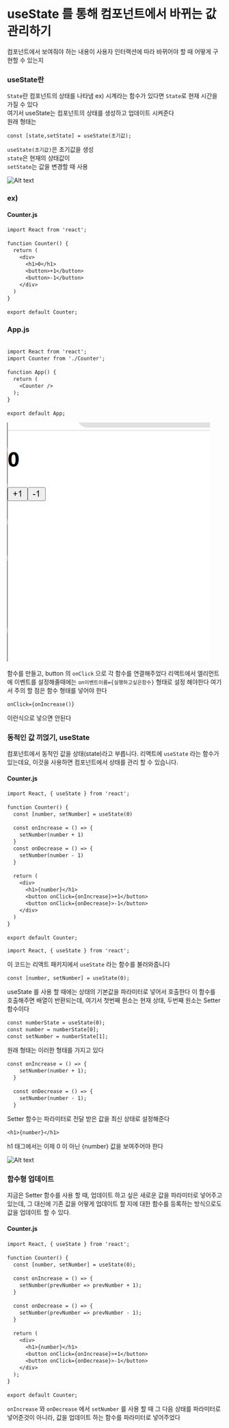 
# useState 를 통해 컴포넌트에서 바뀌는 값 관리하기

컴포넌트에서 보여줘야 하는 내용이 사용자 인터랙션에 따라 바뀌어야 할 때 어떻게 구현할 수 있는지

### useState란
```State```란 컴포넌트의 상태를 나타냄 ex) 시계라는 함수가 있다면 ```State```로 현재 시간을 가질 수 있다 <br/> 여기서 useState는 컴포넌트의 상태를 생성하고 업데이트 시켜준다
<br/>
원래 형태는

``` JSX
const [state,setState] = useState(초기값);
```
```useState(초기값)```은 초기값을 생성 <br/>
```state```은 현재의 상태값이 <br/>
```setState```는 값을 변경할 때 사용

![Alt text](../img/image-7.png)

### ex)

#### Counter.js

``` JSX
import React from 'react';

function Counter() {
  return (
    <div>
      <h1>0</h1>
      <button>+1</button>
      <button>-1</button>
    </div>
  )
}

export default Counter;
```

### App.js

``` JSX

import React from 'react';
import Counter from './Counter';

function App() {
  return (
    <Counter />
  );  
}

export default App;

```
![Alt text](../img/image-6.png)

함수를 만들고, button 의 ```onClick``` 으로 각 함수를 연결해주었다 리액트에서 엘리먼트에 이벤트를 설정해줄때에는 ```on이벤트이름={실행하고싶은함수}``` 형태로 설정 해야한다
여기서 주의 할 점은 함수 형태를 넣어야 한다
```
onClick={onIncrease()}
```
이런식으로 넣으면 안된다

### 동적인 값 끼얹기, useState
컴포넌트에서 동적인 값을 상태(state)라고 부릅니다. 리액트에 ```useState``` 라는 함수가 있는데요, 이것을 사용하면 컴포넌트에서 상태를 관리 할 수 있습니다. 

#### Counter.js
``` JSX
import React, { useState } from 'react';

function Counter() {
  const [number, setNumber] = useState(0)

  const onIncrease = () => {
    setNumber(number + 1)
  }
  const onDecrease = () => {
    setNumber(number - 1)
  }

  return (
    <div>
      <h1>{number}</h1>
      <button onClick={onIncrease}>+1</button>
      <button onClick={onDecrease}>-1</button>
    </div>
  )
}

export default Counter;
```


``` JSX
import React, { useState } from 'react';
```
이 코드는 리액트 패키지에서 ```useState``` 라는 함수를 불러와줍니다

``` JSX
const [number, setNumber] = useState(0);
```

useState 를 사용 할 때에는 상태의 기본값을 파라미터로 넣어서 호출한다 이 함수를 호출해주면 배열이 반환되는데, 여기서 첫번째 원소는 현재 상태, 두번째 원소는 Setter 함수이다

```JSX
const numberState = useState(0);
const number = numberState[0];
const setNumber = numberState[1];
```
원래 형태는 이러한 형태를 가지고 있다


``` JSX
const onIncrease = () => {
    setNumber(number + 1);
  }

  const onDecrease = () => {
    setNumber(number - 1);
  }
```
Setter 함수는 파라미터로 전달 받은 값을 최신 상태로 설정해준다

``` JSX
<h1>{number}</h1>
```
h1 태그에서는 이제 0 이 아닌 {number} 값을 보여주어야 한다

![Alt text](https://i.imgur.com/8LxuRm1.png)

### 함수형 업데이트

지금은 Setter 함수를 사용 할 때, 업데이트 하고 싶은 새로운 값을 파라미터로 넣어주고 있는데, 그 대신에 기존 값을 어떻게 업데이트 할 지에 대한 함수를 등록하는 방식으로도 값을 업데이트 할 수 있다.

#### Counter.js

```JSX
import React, { useState } from 'react';

function Counter() {
  const [number, setNumber] = useState(0);

  const onIncrease = () => {
    setNumber(prevNumber => prevNumber + 1);
  }

  const onDecrease = () => {
    setNumber(prevNumber => prevNumber - 1);
  }

  return (
    <div>
      <h1>{number}</h1>
      <button onClick={onIncrease}>+1</button>
      <button onClick={onDecrease}>-1</button>
    </div>
  );
}

export default Counter;
```

```onIncrease``` 와 ```onDecrease``` 에서 ```setNumber``` 를 사용 할 때 그 다음 상태를 파라미터로 넣어준것이 아니라, 값을 업데이트 하는 함수를 파라미터로 넣어주었다